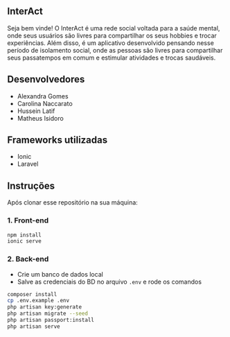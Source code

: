 ## InterAct

Seja bem vinde! O InterAct é uma rede social voltada para a saúde mental, onde seus usuários são livres para compartilhar os seus hobbies e trocar experiências.
Além disso, é um aplicativo desenvolvido pensando nesse período de isolamento social, onde as pessoas são livres para compartilhar seus passatempos em comum e
estimular atividades e trocas saudáveis.

## Desenvolvedores
- Alexandra Gomes
- Carolina Naccarato
- Hussein Latif
- Matheus Isidoro

## Frameworks utilizadas
- Ionic
- Laravel

## Instruções
Após clonar esse repositório na sua máquina:
### 1. Front-end
```bash
npm install
ionic serve
```

### 2. Back-end
- Crie um banco de dados local
- Salve as credenciais do BD no arquivo ```.env``` e rode os comandos
```bash
composer install
cp .env.example .env
php artisan key:generate
php artisan migrate --seed
php artisan passport:install
php artisan serve
```
